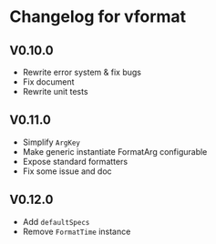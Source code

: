 # Changelog for vformat

## V0.10.0
- Rewrite error system & fix bugs
- Fix document
- Rewrite unit tests

## V0.11.0
- Simplify `ArgKey`
- Make generic instantiate FormatArg configurable
- Expose standard formatters
- Fix some issue and doc

## V0.12.0
- Add `defaultSpecs`
- Remove `FormatTime` instance
